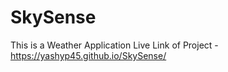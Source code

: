 # SkySense
This is a Weather Application
Live Link of Project - https://yashyp45.github.io/SkySense/

